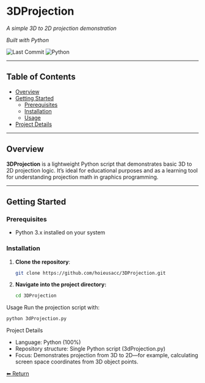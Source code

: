 # 3DProjection

_A simple 3D to 2D projection demonstration_

_Built with Python_

![Last Commit](https://img.shields.io/github/last-commit/hoieusacc/3DProjection?style=flat-square)
![Python](https://img.shields.io/badge/Python-3776AB?style=flat-square&logo=python&logoColor=white)

---

## Table of Contents
- [Overview](#overview)
- [Getting Started](#getting-started)
  - [Prerequisites](#prerequisites)
  - [Installation](#installation)
  - [Usage](#usage)
- [Project Details](#project-details)

---

## Overview

**3DProjection** is a lightweight Python script that demonstrates basic 3D to 2D projection logic. It’s ideal for educational purposes and as a learning tool for understanding projection math in graphics programming.

---

## Getting Started

### Prerequisites

- Python 3.x installed on your system

### Installation

1. **Clone the repository**:  
   ```bash
   git clone https://github.com/hoieusacc/3DProjection.git
2. **Navigate into the project directory:**
   ```bash
   cd 3DProjection
Usage
Run the projection script with:
  ```bash
  python 3dProjection.py
```
Project Details
  - Language: Python (100%) 
  - Repository structure: Single Python script (3dProjection.py) 
  - Focus: Demonstrates projection from 3D to 2D—for example, calculating screen space coordinates from 3D object points.

[⬅ Return](#3DProjection)
